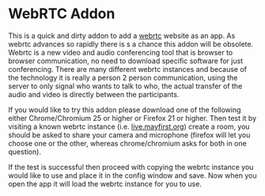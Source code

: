 WebRTC Addon
=============

This is a quick and dirty addon to add a [webrtc][1] website as an app. As webrtc
advances so rapidly there is s a chance this addon will be obsolete. Webrtc is
a new video and audio conferencing tool that is browser to browser
communication, no need to download specific software for just conferencing.
There are many different webrtc instances and because of the technology it is
really a person 2 person communication, using the server to only signal who
wants to talk to who, the actual transfer of the audio and video is directly
between the participants.

If you would like to try this addon please download one of the following
either Chrome/Chromium 25 or higher or Firefox 21 or higher. Then test it by
visiting a known webrtc instance (i.e. [live.mayfirst.org](https://live.mayfirst.org)) create a
room, you should be asked to share your camera and microphone (firefox will let
you choose one or the other, whereas chrome/chromium asks for both in one
question).

If the test is successful then proceed with copying the webrtc instance you
would like to use and place it in the config window and save. Now when you
open the app it will load the webrtc instance for you to use.

[1]: https://en.wikipedia.org/wiki/WebRTC
